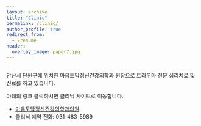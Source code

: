 ```yaml
---
layout: archive
title: "Clinic"
permalink: /clinic/
author_profile: true
redirect_from:
  - /resume
header:
  overlay_image: paper7.jpg
---
```

<img src="http://alextaehwan.github.io/namhee.github.io/images/logo.jpg" alt="">

안산시 단원구에 위치한 마음토닥정신건강의학과 원장으로 트라우마 전문 심리치료 및 진료를 하고 있습니다. 

아래의 링크 클릭하시면 클리닉 사이트로 이동합니다. 

* [마음토닥정신건강의학과의원](https://maumtodoc.modoo.at/)
* 클리닉 예약 전화: 031-483-5989

